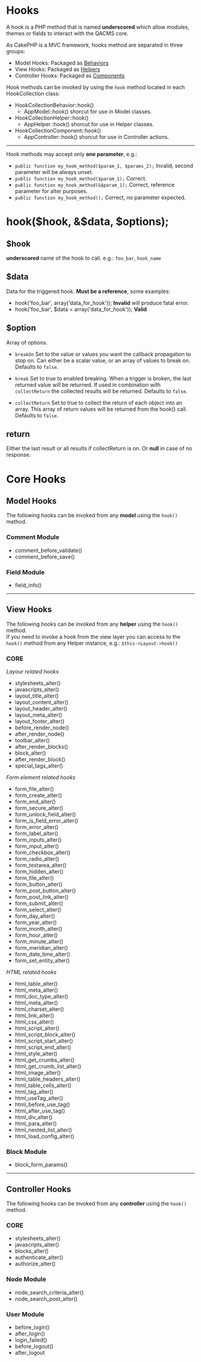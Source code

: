 Hooks
=====

A hook is a PHP method that is named **underscored** which allow modules, themes or fields to interact with the QACMS core.

As CakePHP is a MVC framework, hooks method are separated in three groups:

* Model Hooks: Packaged as [Behaviors](http://book.cakephp.org/2.0/en/models/behaviors.html)
* View Hooks: Packaged as [Helpers](http://book.cakephp.org/2.0/en/views/helpers.html)
* Controller Hooks: Packaged as [Components](http://book.cakephp.org/2.0/en/controllers/components.html)

Hook methods can be invoked by using the `hook` method located in each HookCollection class:

* HookCollectionBehavior::hook()
    * AppModel::hook() shorcut for use in Model classes.
* HookCollectionHelper::hook()
    * AppHelper::hook() shorcut for use in Helper classes.
* HookCollectionComponent::hook()
    * AppController::hook() shorcut for use in Controller actions.

***
	
Hook methods may accept only **one parameter**, e.g.:

* `public function my_hook_method($param_1, $params_2);` Invalid, second parameter will be always unset.
* `public function my_hook_method($param_1);` Correct.
* `public function my_hook_method(&$param_1);` Correct, reference parameter for alter purposes.
* `public function my_hook_method();` Correct, no parameter expected.


hook($hook, &$data, $options);
==============================


$hook
-----

**underscored** name of the hook to call. e.g.: `foo_bar`, `hook_name`


$data
-----

Data for the triggered hook. **Must be a reference**, some examples:

* hook('foo_bar', array('data_for_hook')); **Invalid** will produce fatal error.
* hook('foo_bar', $data = array('data_for_hook')); **Valid**


$option
-------

Array of options.

- `breakOn` Set to the value or values you want the callback propagation to stop on.
   Can either be a scalar value, or an array of values to break on.
   Defaults to `false`.

- `break` Set to true to enabled breaking. When a trigger is broken, the last returned value
   will be returned.  If used in combination with `collectReturn` the collected results will be returned.
   Defaults to `false`.

- `collectReturn` Set to true to collect the return of each object into an array.
   This array of return values will be returned from the hook() call. Defaults to `false`.

   
return
------

Either the last result or all results if collectReturn is on. Or **null** in case of no response.


Core Hooks
==========

Model Hooks
-----------

The following hooks can be invoked from any **model** using the `hook()` method.

### Comment Module
* comment_before_validate()
* comment_before_save()

### Field Module
* field_info()


***


View Hooks
----------

The following hooks can be invoked from any **helper** using the `hook()` method.  
If you need to invoke a hook from the view layer you can access to the `hook()` method from any Helper instance, e.g.: `$this->Layout->hook()`


### CORE

*Layour related hooks*

* stylesheets_alter()
* javascripts_alter()
* layout_title_alter()
* layout_content_alter()
* layout_header_alter()
* layout_meta_alter()
* layout_footer_alter()
* before_render_node()
* after_render_node()
* toolbar_alter()
* after_render_blocks()
* block_alter()
* after_render_block()
* special_tags_alter()

*Form element related hooks*

* form_file_alter()
* form_create_alter()
* form_end_alter()
* form_secure_alter()
* form_unlock_field_alter()
* form_is_field_error_alter()
* form_error_alter()
* form_label_alter()
* form_inputs_alter()
* form_input_alter()
* form_checkbox_alter()
* form_radio_alter()
* form_textarea_alter()
* form_hidden_alter()
* form_file_alter()
* form_button_alter()
* form_post_button_alter()
* form_post_link_alter()
* form_submit_alter()
* form_select_alter()
* form_day_alter()
* form_year_alter()
* form_month_alter()
* form_hour_alter()
* form_minute_alter()
* form_meridian_alter()
* form_date_time_alter()
* form_set_entity_alter()

*HTML related hooks*

* html_table_alter()
* html_meta_alter()
* html_doc_type_alter()
* html_meta_alter()
* html_charset_alter()
* html_link_alter()
* html_css_alter()
* html_script_alter()
* html_script_block_alter()
* html_script_start_alter()
* html_script_end_alter()
* html_style_alter()
* html_get_crumbs_alter()
* html_get_crumb_list_alter()
* html_image_alter()
* html_table_headers_alter()
* html_table_cells_alter()
* html_tag_alter()
* html_useTag_alter()
* html_before_use_tag()
* html_after_use_tag()
* html_div_alter()
* html_para_alter()
* html_nested_list_alter()
* html_load_config_alter()

### Block Module
* block_form_params()


***


Controller Hooks
----------------

The following hooks can be invoked from any **controller** using the `hook()` method.


### CORE
* stylesheets_alter()
* javascripts_alter()
* blocks_alter()
* authenticate_alter()
* authorize_alter()

### Node Module
* node_search_criteria_alter()
* node_search_post_alter()

### User Module
* before_login()
* after_login()
* login_failed()
* before_logout()
* after_logout